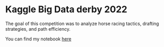 # Kaggle Big Data derby 2022

The goal of this competition was to analyze horse racing tactics, drafting strategies, and path efficiency.

You can find my notebook [here](https://github.com/rluyck/kaggle-big-data-derby-2022/blob/main/extensive-eda-big-data-derby-2022.ipynb)
